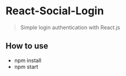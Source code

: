 # React-Social-Login

> Simple login authentication with React.js

## How to use

* npm install
* npm start

